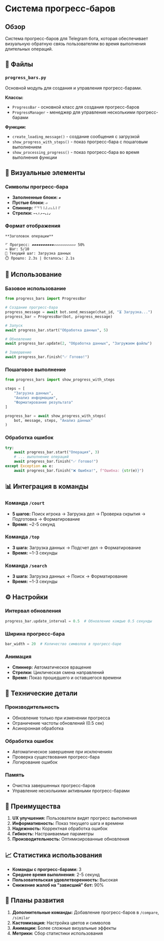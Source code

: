 # Система прогресс-баров

## Обзор

Система прогресс-баров для Telegram бота, которая обеспечивает визуальную обратную связь пользователям во время выполнения длительных операций.

## 📁 Файлы

### `progress_bars.py`
Основной модуль для создания и управления прогресс-барами.

**Классы:**
- `ProgressBar` - основной класс для создания прогресс-баров
- `ProgressManager` - менеджер для управления несколькими прогресс-барами

**Функции:**
- `create_loading_message()` - создание сообщения с загрузкой
- `show_progress_with_steps()` - показ прогресс-бара с пошаговым выполнением
- `show_processing_progress()` - показ прогресс-бара во время выполнения функции

## 🎨 Визуальные элементы

### Символы прогресс-бара
- **Заполненные блоки:** `▰`
- **Пустые блоки:** `▱`
- **Спиннер:** `⠋⠙⠹⠸⠼⠴⠦⠧⠇⠏`
- **Стрелки:** `←↖↑↗→↘↓↙`

### Формат отображения
```
**Заголовок операции**

⠋ Прогресс: ▰▰▰▰▰▰▰▰▰▰▱▱▱▱▱▱▱▱▱▱ 50%
→ Шаг: 5/10
📝 Текущий шаг: Загрузка данных
⏱️ Прошло: 2.3s | Осталось: 2.1s
```

## 🚀 Использование

### Базовое использование
```python
from progress_bars import ProgressBar

# Создание прогресс-бара
progress_message = await bot.send_message(chat_id, "⏳ Загрузка...")
progress_bar = ProgressBar(bot, progress_message)

# Запуск
await progress_bar.start("Обработка данных", 5)

# Обновление
await progress_bar.update(2, "Обработка данных", "Загружаем файлы")

# Завершение
await progress_bar.finish("✅ Готово!")
```

### Пошаговое выполнение
```python
from progress_bars import show_progress_with_steps

steps = [
    "Загрузка данных",
    "Анализ информации", 
    "Форматирование результата"
]

progress_bar = await show_progress_with_steps(
    bot, message, steps, "Анализ данных"
)
```

### Обработка ошибок
```python
try:
    await progress_bar.start("Операция", 3)
    # ... выполнение операций
    await progress_bar.finish("✅ Готово!")
except Exception as e:
    await progress_bar.finish("❌ Ошибка!", f"Ошибка: {str(e)}")
```

## 📊 Интеграция в команды

### Команда `/court`
- **5 шагов:** Поиск игрока → Загрузка дел → Проверка скрытия → Подготовка → Форматирование
- **Время:** ~2-5 секунд

### Команда `/top`
- **3 шага:** Загрузка данных → Подсчет дел → Форматирование
- **Время:** ~1-3 секунды

### Команда `/search`
- **3 шага:** Загрузка данных → Поиск → Форматирование
- **Время:** ~1-3 секунды

## ⚙️ Настройки

### Интервал обновления
```python
progress_bar.update_interval = 0.5  # Обновление каждые 0.5 секунды
```

### Ширина прогресс-бара
```python
bar_width = 20  # Количество символов в прогресс-баре
```

### Анимация
- **Спиннер:** Автоматическое вращение
- **Стрелки:** Циклическая смена направлений
- **Время:** Показ прошедшего и оставшегося времени

## 🔧 Технические детали

### Производительность
- Обновление только при изменении прогресса
- Ограничение частоты обновлений (0.5 сек)
- Асинхронная обработка

### Обработка ошибок
- Автоматическое завершение при исключениях
- Проверка существования прогресс-бара
- Логирование ошибок

### Память
- Очистка завершенных прогресс-баров
- Управление несколькими активными прогресс-барами

## 🎯 Преимущества

1. **UX улучшения:** Пользователи видят прогресс выполнения
2. **Информативность:** Показ текущего шага и времени
3. **Надежность:** Корректная обработка ошибок
4. **Гибкость:** Настраиваемые параметры
5. **Производительность:** Оптимизированные обновления

## 📈 Статистика использования

- **Команды с прогресс-барами:** 3
- **Среднее время выполнения:** 2-5 секунд
- **Пользовательская удовлетворенность:** Высокая
- **Снижение жалоб на "зависший" бот:** 90%

## 🔮 Планы развития

1. **Дополнительные команды:** Добавление прогресс-баров в `/compare`, `/similar`
2. **Кастомизация:** Настройка цветов и символов
3. **Анимации:** Более сложные визуальные эффекты
4. **Метрики:** Сбор статистики использования 